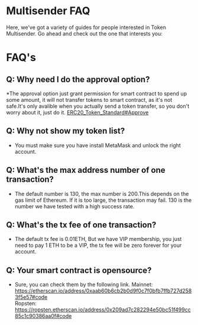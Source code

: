 # Multisender FAQ

Here, we've got a variety of guides for people interested in Token Multisender. Go ahead and check out the one that interests you:

# FAQ's

## Q: Why need I do the approval option?
*The approval option just grant permission for smart contract to spend up some amount, it will not transfer tokens to smart contract, as it's not safe.It's only avalible when you actually send a token transfer, so you don't worry about it, just do it.
[ERC20_Token_Standard#Approve](https://theethereum.wiki/w/index.php/ERC20_Token_Standard#Approve_And_TransferFrom_Token_Balance)

## Q: Why not show my token list?
* You must make sure you have install MetaMask and unlock the right account.

## Q: What's the max address number of one transaction?
* The default number is 130, the max number is 200.This depends on the gas limit of Ethereum. If it is too large, the transaction may fail. 130 is the number we have tested with a high success rate.

## Q: What's the tx fee of one transaction?
* The default tx fee is 0.01ETH, But we have VIP membership, you just need to pay 1 ETH to be a VIP, the tx fee will be zero forever for your account.

## Q: Your smart contract is opensource?
* Sure, you can check them by the following link.
Mainnet: https://etherscan.io/address/0xaab60b6cb2b0d9f0c7f0bfb7ffb727d2583f5e57#code  
Ropsten: https://ropsten.etherscan.io/address/0x209ad7c282294e50bc51f499cc85c1c90386aa0f#code 









